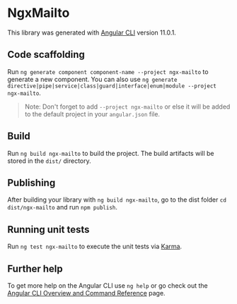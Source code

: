# NgxMailto

This library was generated with [Angular CLI](https://github.com/angular/angular-cli) version 11.0.1.

## Code scaffolding

Run `ng generate component component-name --project ngx-mailto` to generate a new component. You can also use `ng generate directive|pipe|service|class|guard|interface|enum|module --project ngx-mailto`.
> Note: Don't forget to add `--project ngx-mailto` or else it will be added to the default project in your `angular.json` file. 

## Build

Run `ng build ngx-mailto` to build the project. The build artifacts will be stored in the `dist/` directory.

## Publishing

After building your library with `ng build ngx-mailto`, go to the dist folder `cd dist/ngx-mailto` and run `npm publish`.

## Running unit tests

Run `ng test ngx-mailto` to execute the unit tests via [Karma](https://karma-runner.github.io).

## Further help

To get more help on the Angular CLI use `ng help` or go check out the [Angular CLI Overview and Command Reference](https://angular.io/cli) page.
